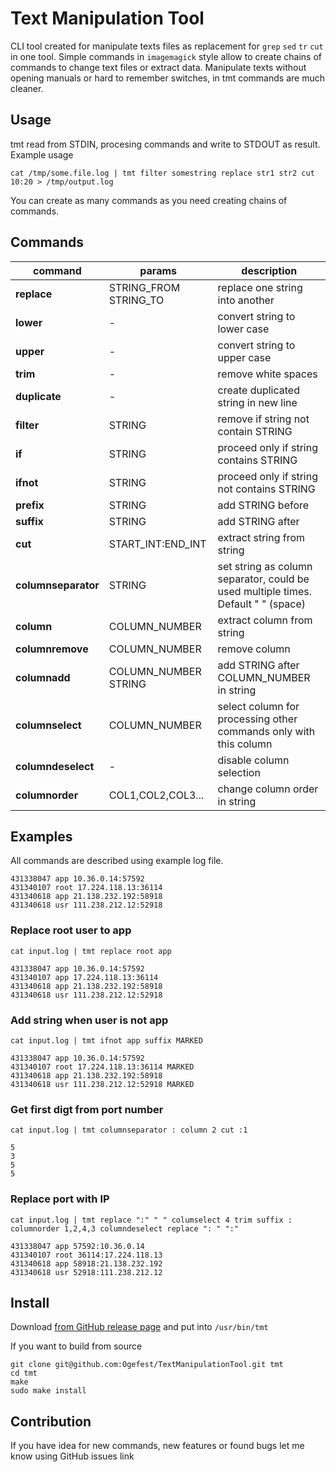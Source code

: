 # Text Manipulation Tool

CLI tool created for manipulate texts files as replacement for `grep` `sed` `tr` `cut` in one tool. Simple commands in `imagemagick` style allow to create chains of commands to change text files or extract data. Manipulate texts without opening manuals or hard to remember switches, in tmt commands are much cleaner.

## Usage

tmt read from STDIN, procesing commands and write to STDOUT as result. Example usage

`
cat /tmp/some.file.log | tmt filter somestring replace str1 str2 cut 10:20 > /tmp/output.log
`

You can create as many commands as you need creating chains of commands.

## Commands


| command | params | description |
|---------|--------|-------------|
| **replace** | STRING_FROM STRING_TO | replace one string into another |
| **lower** | - | convert string to lower case |
| **upper** | - | convert string to upper case |
| **trim**  | - | remove white spaces |
| **duplicate** | - | create duplicated string in new line |
| **filter** | STRING | remove if string not contain STRING |
| **if** | STRING | proceed only if string contains STRING|
| **ifnot** | STRING | proceed only if string not contains STRING |
| **prefix** | STRING | add STRING before | 
| **suffix** | STRING | add STRING after |
| **cut** | START_INT:END_INT | extract string from string |
| **columnseparator** | STRING | set string as column separator, could be used multiple times. Default " " (space)|
| **column** | COLUMN_NUMBER | extract column from string |
| **columnremove** | COLUMN_NUMBER | remove column |
| **columnadd** | COLUMN_NUMBER STRING | add STRING after COLUMN_NUMBER in string |
| **columnselect** | COLUMN_NUMBER | select column for processing other commands only with this column |
| **columndeselect** | - | disable column selection |
| **columnorder** | COL1,COL2,COL3... | change column order in string |


## Examples

All commands are described using example log file. 
```
431338047 app 10.36.0.14:57592     
431340107 root 17.224.118.13:36114 
431340618 app 21.138.232.192:58918 
431340618 usr 111.238.212.12:52918 
```

### Replace root user to app

`cat input.log | tmt replace root app`

```
431338047 app 10.36.0.14:57592     
431340107 app 17.224.118.13:36114 
431340618 app 21.138.232.192:58918 
431340618 usr 111.238.212.12:52918
```

### Add string when user is not app

`cat input.log | tmt ifnot app suffix MARKED`

```
431338047 app 10.36.0.14:57592     
431340107 root 17.224.118.13:36114 MARKED
431340618 app 21.138.232.192:58918 
431340618 usr 111.238.212.12:52918 MARKED
```

### Get first digt from port number

`cat input.log | tmt columnseparator : column 2 cut :1`

```
5
3
5
5
```

### Replace port with IP

`cat input.log | tmt replace ":" " " columselect 4 trim suffix : columnorder 1,2,4,3 columndeselect replace ": " ":"`

```
431338047 app 57592:10.36.0.14
431340107 root 36114:17.224.118.13
431340618 app 58918:21.138.232.192
431340618 usr 52918:111.238.212.12
```

## Install

Download [from GitHub release page](https://github.com/Ogefest/TextManipulationTool/releases) and put into `/usr/bin/tmt`


If you want to build from source
```
git clone git@github.com:Ogefest/TextManipulationTool.git tmt
cd tmt
make
sudo make install
```

## Contribution

If you have idea for new commands, new features or found bugs let me know using GitHub issues link